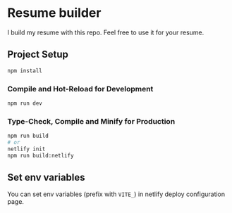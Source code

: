 # Resume builder

I build my resume with this repo. Feel free to use it for your resume.

## Project Setup

```sh
npm install
```

### Compile and Hot-Reload for Development

```sh
npm run dev
```

### Type-Check, Compile and Minify for Production

```sh
npm run build
# or 
netlify init
npm run build:netlify
```

## Set env variables

You can set env variables (prefix with `VITE_`) in netlify deploy configuration page.
